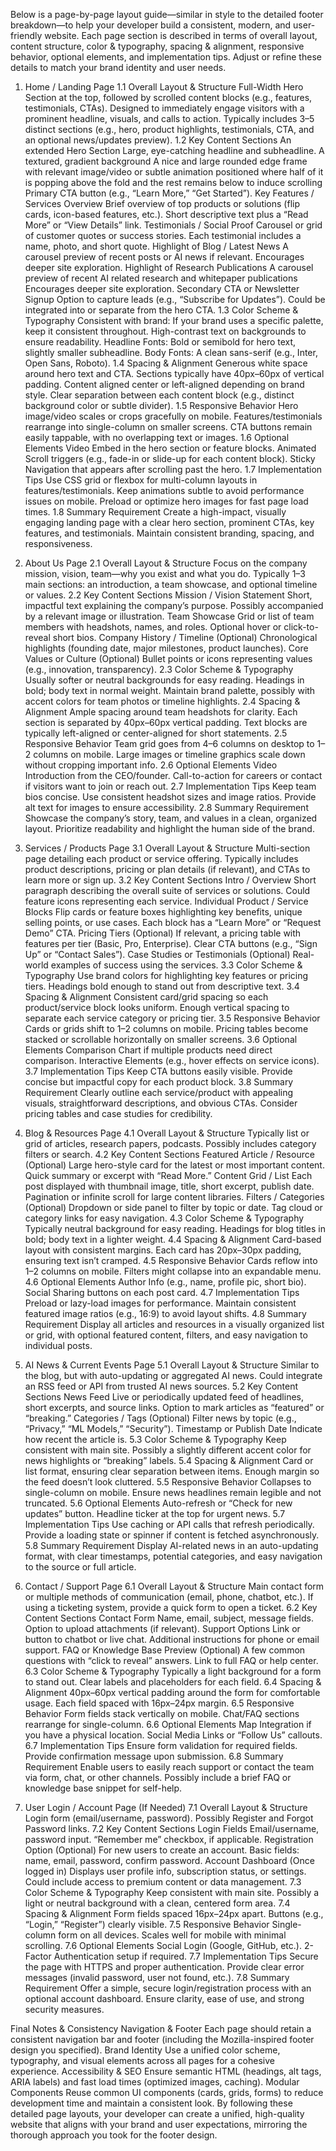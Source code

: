 Below is a page-by-page layout guide—similar in style to the detailed footer breakdown—to help your developer build a consistent, modern, and user-friendly website. Each page section is described in terms of overall layout, content structure, color & typography, spacing & alignment, responsive behavior, optional elements, and implementation tips. Adjust or refine these details to match your brand identity and user needs.

1. Home / Landing Page
1.1 Overall Layout & Structure
Full-Width Hero Section at the top, followed by scrolled content blocks (e.g., features, testimonials, CTAs).
Designed to immediately engage visitors with a prominent headline, visuals, and calls to action.
Typically includes 3–5 distinct sections (e.g., hero, product highlights, testimonials, CTA, and an optional news/updates preview).
1.2 Key Content Sections
An extended Hero Section
Large, eye-catching headline and subheadline.
A textured, gradient background 
A nice and large rounded edge frame with relevant image/video or subtle animation positioned where half of it is popping above the fold and the rest remains below to induce scrolling
Primary CTA button (e.g., “Learn More,” “Get Started”).
Key Features / Services Overview
Brief overview of top products or solutions (flip cards, icon-based features, etc.).
Short descriptive text plus a “Read More” or “View Details” link.
Testimonials / Social Proof
Carousel or grid of customer quotes or success stories.
Each testimonial includes a name, photo, and short quote.
Highlight of Blog / Latest News 
A carousel preview of recent posts or AI news if relevant.
Encourages deeper site exploration.
Highlight of Research Publications
A carousel preview of recent AI related research and whitepaper publications 
Encourages deeper site exploration.
Secondary CTA or Newsletter Signup
Option to capture leads (e.g., “Subscribe for Updates”).
Could be integrated into or separate from the hero CTA.
1.3 Color Scheme & Typography
Consistent with brand: If your brand uses a specific palette, keep it consistent throughout.
High-contrast text on backgrounds to ensure readability.
Headline Fonts: Bold or semibold for hero text, slightly smaller subheadline.
Body Fonts: A clean sans-serif (e.g., Inter, Open Sans, Roboto).
1.4 Spacing & Alignment
Generous white space around hero text and CTA.
Sections typically have 40px–60px of vertical padding.
Content aligned center or left-aligned depending on brand style.
Clear separation between each content block (e.g., distinct background color or subtle divider).
1.5 Responsive Behavior
Hero image/video scales or crops gracefully on mobile.
Features/testimonials rearrange into single-column on smaller screens.
CTA buttons remain easily tappable, with no overlapping text or images.
1.6 Optional Elements
Video Embed in the hero section or feature blocks.
Animated Scroll triggers (e.g., fade-in or slide-up for each content block).
Sticky Navigation that appears after scrolling past the hero.
1.7 Implementation Tips
Use CSS grid or flexbox for multi-column layouts in features/testimonials.
Keep animations subtle to avoid performance issues on mobile.
Preload or optimize hero images for fast page load times.
1.8 Summary Requirement
Create a high-impact, visually engaging landing page with a clear hero section, prominent CTAs, key features, and testimonials. Maintain consistent branding, spacing, and responsiveness.

2. About Us Page
2.1 Overall Layout & Structure
Focus on the company mission, vision, team—why you exist and what you do.
Typically 1–3 main sections: an introduction, a team showcase, and optional timeline or values.
2.2 Key Content Sections
Mission / Vision Statement
Short, impactful text explaining the company’s purpose.
Possibly accompanied by a relevant image or illustration.
Team Showcase
Grid or list of team members with headshots, names, and roles.
Optional hover or click-to-reveal short bios.
Company History / Timeline (Optional)
Chronological highlights (founding date, major milestones, product launches).
Core Values or Culture (Optional)
Bullet points or icons representing values (e.g., innovation, transparency).
2.3 Color Scheme & Typography
Usually softer or neutral backgrounds for easy reading.
Headings in bold; body text in normal weight.
Maintain brand palette, possibly with accent colors for team photos or timeline highlights.
2.4 Spacing & Alignment
Ample spacing around team headshots for clarity.
Each section is separated by 40px–60px vertical padding.
Text blocks are typically left-aligned or center-aligned for short statements.
2.5 Responsive Behavior
Team grid goes from 4–6 columns on desktop to 1–2 columns on mobile.
Large images or timeline graphics scale down without cropping important info.
2.6 Optional Elements
Video Introduction from the CEO/founder.
Call-to-action for careers or contact if visitors want to join or reach out.
2.7 Implementation Tips
Keep team bios concise.
Use consistent headshot sizes and image ratios.
Provide alt text for images to ensure accessibility.
2.8 Summary Requirement
Showcase the company’s story, team, and values in a clean, organized layout. Prioritize readability and highlight the human side of the brand.

3. Services / Products Page
3.1 Overall Layout & Structure
Multi-section page detailing each product or service offering.
Typically includes product descriptions, pricing or plan details (if relevant), and CTAs to learn more or sign up.
3.2 Key Content Sections
Intro / Overview
Short paragraph describing the overall suite of services or solutions.
Could feature icons representing each service.
Individual Product / Service Blocks
Flip cards or feature boxes highlighting key benefits, unique selling points, or use cases.
Each block has a “Learn More” or “Request Demo” CTA.
Pricing Tiers (Optional)
If relevant, a pricing table with features per tier (Basic, Pro, Enterprise).
Clear CTA buttons (e.g., “Sign Up” or “Contact Sales”).
Case Studies or Testimonials (Optional)
Real-world examples of success using the services.
3.3 Color Scheme & Typography
Use brand colors for highlighting key features or pricing tiers.
Headings bold enough to stand out from descriptive text.
3.4 Spacing & Alignment
Consistent card/grid spacing so each product/service block looks uniform.
Enough vertical spacing to separate each service category or pricing tier.
3.5 Responsive Behavior
Cards or grids shift to 1–2 columns on mobile.
Pricing tables become stacked or scrollable horizontally on smaller screens.
3.6 Optional Elements
Comparison Chart if multiple products need direct comparison.
Interactive Elements (e.g., hover effects on service icons).
3.7 Implementation Tips
Keep CTA buttons easily visible.
Provide concise but impactful copy for each product block.
3.8 Summary Requirement
Clearly outline each service/product with appealing visuals, straightforward descriptions, and obvious CTAs. Consider pricing tables and case studies for credibility.

4. Blog & Resources Page
4.1 Overall Layout & Structure
Typically list or grid of articles, research papers, podcasts.
Possibly includes category filters or search.
4.2 Key Content Sections
Featured Article / Resource (Optional)
Large hero-style card for the latest or most important content.
Quick summary or excerpt with “Read More.”
Content Grid / List
Each post displayed with thumbnail image, title, short excerpt, publish date.
Pagination or infinite scroll for large content libraries.
Filters / Categories (Optional)
Dropdown or side panel to filter by topic or date.
Tag cloud or category links for easy navigation.
4.3 Color Scheme & Typography
Typically neutral background for easy reading.
Headings for blog titles in bold; body text in a lighter weight.
4.4 Spacing & Alignment
Card-based layout with consistent margins.
Each card has 20px–30px padding, ensuring text isn’t cramped.
4.5 Responsive Behavior
Cards reflow into 1–2 columns on mobile.
Filters might collapse into an expandable menu.
4.6 Optional Elements
Author Info (e.g., name, profile pic, short bio).
Social Sharing buttons on each post card.
4.7 Implementation Tips
Preload or lazy-load images for performance.
Maintain consistent featured image ratios (e.g., 16:9) to avoid layout shifts.
4.8 Summary Requirement
Display all articles and resources in a visually organized list or grid, with optional featured content, filters, and easy navigation to individual posts.

5. AI News & Current Events Page
5.1 Overall Layout & Structure
Similar to the blog, but with auto-updating or aggregated AI news.
Could integrate an RSS feed or API from trusted AI news sources.
5.2 Key Content Sections
News Feed
Live or periodically updated feed of headlines, short excerpts, and source links.
Option to mark articles as “featured” or “breaking.”
Categories / Tags (Optional)
Filter news by topic (e.g., “Privacy,” “ML Models,” “Security”).
Timestamp or Publish Date
Indicate how recent the article is.
5.3 Color Scheme & Typography
Keep consistent with main site.
Possibly a slightly different accent color for news highlights or “breaking” labels.
5.4 Spacing & Alignment
Card or list format, ensuring clear separation between items.
Enough margin so the feed doesn’t look cluttered.
5.5 Responsive Behavior
Collapses to single-column on mobile.
Ensure news headlines remain legible and not truncated.
5.6 Optional Elements
Auto-refresh or “Check for new updates” button.
Headline ticker at the top for urgent news.
5.7 Implementation Tips
Use caching or API calls that refresh periodically.
Provide a loading state or spinner if content is fetched asynchronously.
5.8 Summary Requirement
Display AI-related news in an auto-updating format, with clear timestamps, potential categories, and easy navigation to the source or full article.

6. Contact / Support Page
6.1 Overall Layout & Structure
Main contact form or multiple methods of communication (email, phone, chatbot, etc.).
If using a ticketing system, provide a quick form to open a ticket.
6.2 Key Content Sections
Contact Form
Name, email, subject, message fields.
Option to upload attachments (if relevant).
Support Options
Link or button to chatbot or live chat.
Additional instructions for phone or email support.
FAQ or Knowledge Base Preview (Optional)
A few common questions with “click to reveal” answers.
Link to full FAQ or help center.
6.3 Color Scheme & Typography
Typically a light background for a form to stand out.
Clear labels and placeholders for each field.
6.4 Spacing & Alignment
40px–60px vertical padding around the form for comfortable usage.
Each field spaced with 16px–24px margin.
6.5 Responsive Behavior
Form fields stack vertically on mobile.
Chat/FAQ sections rearrange for single-column.
6.6 Optional Elements
Map Integration if you have a physical location.
Social Media Links or “Follow Us” callouts.
6.7 Implementation Tips
Ensure form validation for required fields.
Provide confirmation message upon submission.
6.8 Summary Requirement
Enable users to easily reach support or contact the team via form, chat, or other channels. Possibly include a brief FAQ or knowledge base snippet for self-help.

7. User Login / Account Page (If Needed)
7.1 Overall Layout & Structure
Login form (email/username, password).
Possibly Register and Forgot Password links.
7.2 Key Content Sections
Login Fields
Email/username, password input.
“Remember me” checkbox, if applicable.
Registration Option (Optional)
For new users to create an account.
Basic fields: name, email, password, confirm password.
Account Dashboard (Once logged in)
Displays user profile info, subscription status, or settings.
Could include access to premium content or data management.
7.3 Color Scheme & Typography
Keep consistent with main site.
Possibly a light or neutral background with a clean, centered form area.
7.4 Spacing & Alignment
Form fields spaced 16px–24px apart.
Buttons (e.g., “Login,” “Register”) clearly visible.
7.5 Responsive Behavior
Single-column form on all devices.
Scales well for mobile with minimal scrolling.
7.6 Optional Elements
Social Login (Google, GitHub, etc.).
2-Factor Authentication setup if required.
7.7 Implementation Tips
Secure the page with HTTPS and proper authentication.
Provide clear error messages (invalid password, user not found, etc.).
7.8 Summary Requirement
Offer a simple, secure login/registration process with an optional account dashboard. Ensure clarity, ease of use, and strong security measures.

Final Notes & Consistency
Navigation & Footer
Each page should retain a consistent navigation bar and footer (including the Mozilla-inspired footer design you specified).
Brand Identity
Use a unified color scheme, typography, and visual elements across all pages for a cohesive experience.
Accessibility & SEO
Ensure semantic HTML (headings, alt tags, ARIA labels) and fast load times (optimized images, caching).
Modular Components
Reuse common UI components (cards, grids, forms) to reduce development time and maintain a consistent look.
By following these detailed page layouts, your developer can create a unified, high-quality website that aligns with your brand and user expectations, mirroring the thorough approach you took for the footer design.

